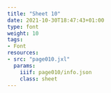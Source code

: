 ```yaml
---
title: "Sheet 10"
date: 2021-10-30T18:47:43+01:00
type: font
weight: 10
tags:
- Font
resources:
- src: "page010.jxl"
  params:
    iiif: page010/info.json
    class: sheet
---
```

